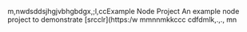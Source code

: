 m,nwdsddsjhgjvbhgbdgx,;l,ccExample Node Project
An example node project to demonstrate [srcclr](https:/w
mmnnmkkccc
   cdfdmlk,.,.,
mn

